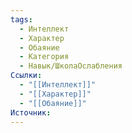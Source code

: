 ```yaml
---
tags:
  - Интеллект
  - Характер
  - Обаяние
  - Категория
  - Навык/ШколаОслабления
Ссылки:
  - "[[Интеллект]]"
  - "[[Характер]]"
  - "[[Обаяние]]"
Источник:
---
```

